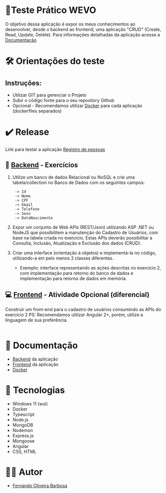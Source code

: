 # 📝Teste Prático WEVO

O objetivo dessa aplicação é expor os meus conhecimentos ao desenvolver, desde o backend ao frontend, uma aplicação "CRUD" (Create, Read, Update, Delete).
Para informações detalhadas da aplicação acesse a [Documentação](#📝-documentação)

# 🛠 Orientações do teste

## Instruções:
* Utilizar GIT para gerenciar o Projeto
* Subir o código fonte para o seu repository Github
* Opcional - Recomendamos utilizar [Docker](/Docker/) para cada aplicação (dockerfiles separados)

# ✔️ Release
Link para testar a aplicação [Registro de pessoas](https://frontend-ofernandobarbosa.cloud.okteto.net/)

## 🧱 [Backend](/backend/) - Exercícios

1. Utilize um banco de dados Relacional ou NoSQL e crie uma tabela/collection no Banco de Dados
com os seguintes campos:

        -> Id
        -> Nome
        -> CPF
        -> Email
        -> Telefone
        -> Sexo
        -> DataNascimento

2. Expor um conjunto de Web APIs (REST/Json) utilizando ASP .NET ou NodeJS que
possibilitem a manutenção do Cadastro de Usuários, com base na tabela criada no
exercício. Estas APIs deverão possibilitar a Consulta, Inclusão, Atualização e Exclusão dos
dados (CRUD).

3. Criar uma interface (orientação à objetos) e implementá-la no código, utilizando-a em pelo
menos 2 classes diferentes.
    * Exemplo: interface representando as ações descritas no exercício 2, com implementação para retorno do banco de dados e implementação para retorno de dados em memória.

## 💻 [Frontend](/frontend/) - Atividade Opcional (diferencial)

Construir um front-end para o cadastro de usuários consumindo as APIs do exercício 2
PS: Recomendamos utilizar Angular 2+, porém, utilize a linguagem de sua preferência.
<br><br>

# 📝 Documentação

* [Backend](./backend/) da aplicação
* [Frontend](./frontend/) da aplicação
* [Docker](./Docker/)

# 🚀 Tecnologias

* Windows 11 (wsl)
* Docker
* Typescript
* Node.js
* MongoDB
* Nodemon
* Express.js
* Mongoose
* Angular
* CSS, HTML

# 👨‍💻 Autor

* [Fernando Oliveira Barbosa](https://github.com/ofernandobarbosa)
